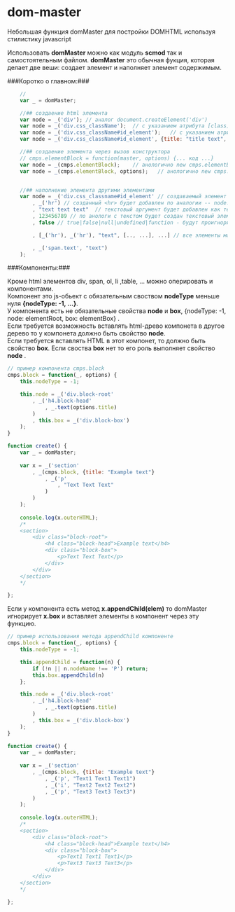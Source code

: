 dom-master
==================================================
Небольшая функция domMaster для постройки DOMHTML используя стилистику javascript 


Использовать **domMaster** можно как модуль **scmod** так и самостоятельным файлом. 
**domMaster** это обычная фукция, которая делает две веши: создает элемент и наполняет элемент содержимым.


###Коротко о главном:###

```js
	//
	var _ = domMaster;

	//## создаение html элемента
	var node = _('div'); // аналог document.createElement('div')
	var node = _('div.css_className');  // с указанием атрибута [class]
	var node = _('div.css_className#id_element');	// с указанием атрибута [id]
	var node = _('div.css_className#id_element', {title: "title text", style: 'color: #000;', ...});	// с указанием других атрибутов

	//## создаение элемента через вызов конструктора
	// cmps.elementBlock = function(master, options) {... код ...}
	var node = _(cmps.elementBlock);	// анологично new cmps.elementBlock(domMaster, false)
	var node = _(cmps.elementBlock, options);	// анологично new cmps.elementBlock(domMaster, options)


	//## наполнение элемента другими элементами
	var node = _('div.css_classname#id_element' // создаваемый элемент node
		, _('hr') // созданный <hr> будет добавлен по аналогии -- node.appendchild( document.createElement('hr') )
		, "text text text"  // текстовый аргумент будет добавлен как текстовый элемент -- node.appendchild( document.createtextnode("text text text") )
		, 123456789 // по анологи с текстом будет создан текстовый элемент -- node.appendchild( document.createtextnode(123456789) )
		, false // true|false|null|undefined|function - будут проигнорированы

		, [_('hr'), _('hr'), "text", [.., ...], ...] // все элементы массива будут добавленны в node. 

		, _('span.text', "text")
	);


```

###Компоненты:###

Кроме html элементов div, span, ol, li ,table, ...  можно оперировать и компонентами. <br>
Компонент это js-обьект с обязательным своством **nodeType** меньше нуля **{nodeType: -1, ...}**. <br>
У компонента есть не обязательные свойства **node** и **box**, {nodeType: -1, node: elementRoot, box: elementBox} .<br>
Если требуется возможность вставлять html-древо компонета в другое дерево то у компонета должно быть свойство **node**.<br>
Если требуется вставлять HTML в этот компонет, то должно быть свойство **box**. Если своства **box** нет то его роль выполняет свойство **node** .

```js
// пример компонента cmps.block
cmps.block = function(_, options) {
	this.nodeType = -1;

	this.node = _('div.block-root'
		, _('h4.block-head'
			, _.text(options.title)
		)
		, this.box = _('div.block-box')
	);
}

function create() {
	var _ = domMaster;
	
	var x = _('section'
		, _(cmps.block, {title: "Example text"}
			, _('p'
				, "Text Text Text"
			)
		)
	);
	
	console.log(x.outerHTML); 
	/* 
	<section>
		<div class="block-root">
			<h4 class="block-head">Example text</h4>
			<div class="block-box">
				<p>Text Text Text</p>
			</div>
		</div>
	</section>
	*/

};

```

Если у компонента есть метод **x.appendChild(elem)**  то domMaster игнорирует **x.box** и вставляет элементы в компонент через эту функцию.

```js
// пример использования метода appendChild компоненте
cmps.block = function(_, options) {
	this.nodeType = -1;

	this.appendChild = function(n) {
		if (!n || n.nodeName !== 'P') return;
		this.box.appendChild(n)
	};

	this.node = _('div.block-root'
		, _('h4.block-head'
			, _.text(options.title)
		)
		, this.box = _('div.block-box')
	);
}

function create() {
	var _ = domMaster;
	
	var x = _('section'
		, _(cmps.block, {title: "Example text"}
			, _('p', "Text1 Text1 Text1")
			, _('i', "Text2 Text2 Text2")
			, _('p', "Text3 Text3 Text3")
		)
	);
	
	console.log(x.outerHTML); 
	/* 
	<section>
		<div class="block-root">
			<h4 class="block-head">Example text</h4>
			<div class="block-box">
				<p>Text1 Text1 Text1</p>
				<p>Text3 Text3 Text3</p>
			</div>
		</div>
	</section>
	*/

};

```





